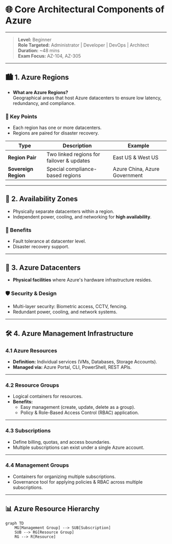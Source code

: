 # 🌐 Core Architectural Components of Azure

---

> **Level:** Beginner  
> **Role Targeted:** Administrator | Developer | DevOps | Architect  
> **Duration:** ~48 mins  
> **Exam Focus:** AZ-104, AZ-305  

---

## 🏙️ 1. Azure Regions

- **What are Azure Regions?**  
  Geographical areas that host Azure datacenters to ensure low latency, redundancy, and compliance.

### 📌 Key Points
- Each region has one or more datacenters.
- Regions are paired for disaster recovery.

| Type | Description | Example |
|------|-------------|---------|
| **Region Pair** | Two linked regions for failover & updates | East US & West US |
| **Sovereign Region** | Special compliance-based regions | Azure China, Azure Government |

---

## 🏢 2. Availability Zones
- Physically separate datacenters within a region.
- Independent power, cooling, and networking for **high availability**.

### 🎯 Benefits
- Fault tolerance at datacenter level.  
- Disaster recovery support.  

---

## 🏢 3. Azure Datacenters
- **Physical facilities** where Azure's hardware infrastructure resides.

### 🛡️ Security & Design
- Multi-layer security: Biometric access, CCTV, fencing.  
- Redundant power, cooling, and network systems.

---

## 🛠️ 4. Azure Management Infrastructure

### 4.1 Azure Resources
- **Definition:** Individual services (VMs, Databases, Storage Accounts).  
- **Managed via:** Azure Portal, CLI, PowerShell, REST APIs.

---

### 4.2 Resource Groups
- Logical containers for resources.  
- **Benefits:**  
  - Easy management (create, update, delete as a group).  
  - Policy & Role-Based Access Control (RBAC) application.  

---

### 4.3 Subscriptions
- Define billing, quotas, and access boundaries.  
- Multiple subscriptions can exist under a single Azure account.

---

### 4.4 Management Groups
- Containers for organizing multiple subscriptions.  
- Governance tool for applying policies & RBAC across multiple subscriptions.

---

## 📊 Azure Resource Hierarchy
```mermaid
graph TD
    MG[Management Group] --> SUB[Subscription]
    SUB --> RG[Resource Group]
    RG --> R[Resource]
